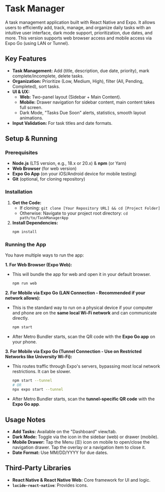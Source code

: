 # Task Manager

A task management application built with React Native and Expo. It allows users to efficiently add, track, manage, and organize daily tasks with an intuitive user interface, dark mode support, prioritization, due dates, and more. This version supports web browser access and mobile access via Expo Go (using LAN or Tunnel).

## Key Features

- **Task Management:** Add (title, description, due date, priority), mark complete/incomplete, delete tasks.
- **Organization:** Prioritize (Low, Medium, High), filter (All, Pending, Completed), sort tasks.
- **UI & UX:**
  - **Web:** Two-panel layout (Sidebar + Main Content).
  - **Mobile:** Drawer navigation for sidebar content, main content takes full screen.
  - Dark Mode, "Tasks Due Soon" alerts, statistics, smooth layout animations.
- **Input Validation:** For task titles and date formats.

## Setup & Running

### Prerequisites

- **Node.js** (LTS version, e.g., 18.x or 20.x) & **npm** (or Yarn)
- **Web Browser** (for web version)
- **Expo Go App** (on your iOS/Android device for mobile testing)
- **Git** (optional, for cloning repository)

### Installation

1.  **Get the Code:**
    - If cloning: `git clone [Your Repository URL] && cd [Project Folder]`
    - Otherwise: Navigate to your project root directory: `cd path/to/TaskManagerApp`
2.  **Install Dependencies:**
    ```bash
    npm install
    ```

### Running the App

You have multiple ways to run the app:

**1. For Web Browser (Expo Web):**

- This will bundle the app for web and open it in your default browser.
  ```bash
  npm run web
  ```

**2. For Mobile via Expo Go (LAN Connection - Recommended if your network allows):**

- This is the standard way to run on a physical device if your computer and phone are on the **same local Wi-Fi network** and can communicate directly.
  ```bash
  npm start
  ```
- After Metro Bundler starts, scan the QR code with the **Expo Go app** on your phone.

**3. For Mobile via Expo Go (Tunnel Connection - Use on Restricted Networks like University Wi-Fi):**

- This routes traffic through Expo's servers, bypassing most local network restrictions. It can be slower.
  ```bash
  npm start --tunnel
  # OR
  npx expo start --tunnel
  ```
- After Metro Bundler starts, scan the **tunnel-specific QR code** with the **Expo Go app**.

## Usage Notes

- **Add Tasks:** Available on the "Dashboard" view/tab.
- **Dark Mode:** Toggle via the icon in the sidebar (web) or drawer (mobile).
- **Mobile Drawer:** Tap the Menu (☰) icon on mobile to open/close the navigation drawer. Tap the overlay or a navigation item to close it.
- **Date Format:** Use MM/DD/YYYY for due dates.

## Third-Party Libraries

- **React Native & React Native Web:** Core framework for UI and logic.
- **`lucide-react-native`**: Provides icons.
